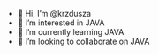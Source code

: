 - 👋 Hi, I’m @krzdusza
- 👀 I’m interested in JAVA
- 🌱 I’m currently learning JAVA
- 💞️ I’m looking to collaborate on JAVA


<!---
krzdusza/krzdusza is a ✨ special ✨ repository because its `README.md` (this file) appears on your GitHub profile.
You can click the Preview link to take a look at your changes.
--->
